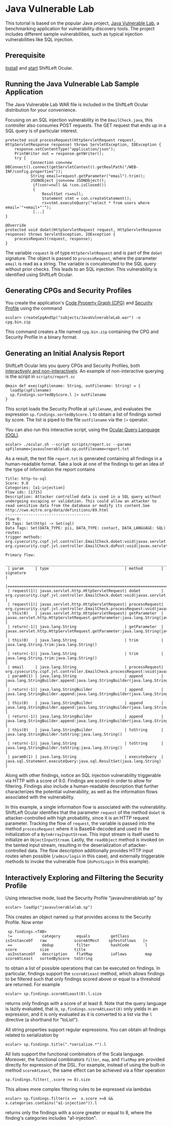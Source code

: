 # Java Vulnerable Lab

This tutorial is based on the popular Java project, [Java Vulnerable Lab](https://github.com/CSPF-Founder/JavaVulnerableLab), a benchmarking application for
vulnerability discovery tools. The project includes different sample vulnerabilities, such as 
typical injection vulnerabilities like SQL injection. 

## Prerequisite

[Install](../getting-started/installation.md) and [start](../getting-started/starting.md) ShiftLeft Ocular.

## Running the Java Vulnerable Lab Sample Application

The Java Vulnerable Lab WAR file is included in the ShiftLeft Ocular distribution for your convenience.

Focusing on an SQL injection vulnerability in the `EmailCheck.java`, this
controller also consumes POST requests. The GET
request that ends up in a SQL query is of particular interest.

```
protected void processRequest(HttpServletRequest request, HttpServletResponse response) throws ServletException, IOException {
    response.setContentType("application/json");
    PrintWriter out = response.getWriter();
    try {
           Connection con=new DBConnect().connect(getServletContext().getRealPath("/WEB-INF/config.properties"));
           String email=request.getParameter("email").trim();
           JSONObject json=new JSONObject();
            if(con!=null && !con.isClosed())
            {
                ResultSet rs=null;
                Statement stmt = con.createStatement();  
                rs=stmt.executeQuery("select * from users where email='"+email+"'");
            [...]
}

@Override
protected void doGet(HttpServletRequest request, HttpServletResponse response) throws ServletException, IOException {
    processRequest(request, response);
}
```

The variable `request` is of type
`HttpServletRequest` and is part of the `doGet` signature. The object is passed to `processRequest`, where the parameter
`email` is read as a string. The variable is concatenated to
the SQL query without prior checks. This leads to an SQL injection. This vulnerability is identified using
ShiftLeft Ocular.

## Generating CPGs and Security Profiles

You create the application's [Code Property Graph (CPG)](../getting-started/create-cpg.md) and [Security Profile](../getting-started/generate-sp.md) using the command

```
ocular> createCpgAndSp("subjects/JavaVulnerableLab.war") -o cpg.bin.zip
```

This command creates a file named `cpg.bin.zip` containing the CPG and Security Profile in a binary format. 

## Generating an Initial Analysis Report

ShiftLeft Ocular lets you query CPGs and Security Profiles, both [interactively and non-interactively](../about/modes.md). An example of non-interactive querying is the script in `scripts/report.sc`

```
@main def exec(spFilename: String, outFilename: String) = {
  loadSp(spFilename)
  sp.findings.sortedByScore.l |> outFilename
}
```

This script loads the Security Profile at `spFilename`, and evaluates the expression `sp.findings.sortedByScore.l` to obtain a list of findings sorted by score. The list is piped to the file `outFilename` via the `|>` operator.

You can also run this interactive script, using the [Ocular Query Language (OQL)](https://ocular.shiftleft.io/api/).
```
ocular> ./ocular.sh --script scripts/report.sc --params spFilename=javavulnerablelab.sp,outFilename=report.txt
```

As a result, the text file `report.txt` is generated containing all findings in a human-readable format. Take a look at one of the findings to get an idea of the type of information the report contains

```
Title: http-to-sql
Score: 9.0
Categories: [a1-injection]
Flow ids: [1715]
Description: Attacker controlled data is used in a SQL query without undergoing escaping or validation. This could allow an attacker to read sensitive data from the database or modify its content.See http://cwe.mitre.org/data/definitions/89.html
-------------------------------------
Flow 0:
IO Tags: Set(http) -> Set(sql)
Data Tags: Set(DATA_TYPE: pii, DATA_TYPE: contact, DATA_LANGUAGE: SQL)
routes: 
trigger methods:
org.cysecurity.cspf.jvl.controller.EmailCheck.doGet:void(javax.servlet.http.HttpServletRequest,javax.servlet.http.HttpServletResponse)
org.cysecurity.cspf.jvl.controller.EmailCheck.doPost:void(javax.servlet.http.HttpServletRequest,javax.servlet.http.HttpServletResponse)

Primary flow:
 ____________________________________________________________________________________________________________________________________________________________________________________________________________________
 | param     | type                                 | method        | signature                                                                                                                                      |
 |===================================================================================================================================================================================================================|
 | request(1)| javax.servlet.http.HttpServletRequest| doGet         | org.cysecurity.cspf.jvl.controller.EmailCheck.doGet:void(javax.servlet.http.HttpServletRequest,javax.servlet.http.HttpServletResponse)         |
 | request(1)| javax.servlet.http.HttpServletRequest| processRequest| org.cysecurity.cspf.jvl.controller.EmailCheck.processRequest:void(javax.servlet.http.HttpServletRequest,javax.servlet.http.HttpServletResponse)|
 | this(0)   | javax.servlet.http.HttpServletRequest| getParameter  | javax.servlet.http.HttpServletRequest.getParameter:java.lang.String(java.lang.String)                                                          |
 | return(-1)| java.lang.String                     | getParameter  | javax.servlet.http.HttpServletRequest.getParameter:java.lang.String(java.lang.String)                                                          |
 | this(0)   | java.lang.String                     | trim          | java.lang.String.trim:java.lang.String()                                                                                                       |
 | return(-1)| java.lang.String                     | trim          | java.lang.String.trim:java.lang.String()                                                                                                       |
 | email     | java.lang.String                     | processRequest| org.cysecurity.cspf.jvl.controller.EmailCheck.processRequest:void(javax.servlet.http.HttpServletRequest,javax.servlet.http.HttpServletResponse)|
 | param0(1) | java.lang.String                     | append        | java.lang.StringBuilder.append:java.lang.StringBuilder(java.lang.String)                                                                       |
 | return(-1)| java.lang.StringBuilder              | append        | java.lang.StringBuilder.append:java.lang.StringBuilder(java.lang.String)                                                                       |
 | this(0)   | java.lang.StringBuilder              | append        | java.lang.StringBuilder.append:java.lang.StringBuilder(java.lang.String)                                                                       |
 | return(-1)| java.lang.StringBuilder              | append        | java.lang.StringBuilder.append:java.lang.StringBuilder(java.lang.String)                                                                       |
 | this(0)   | java.lang.StringBuilder              | toString      | java.lang.StringBuilder.toString:java.lang.String()                                                                                            |
 | return(-1)| java.lang.String                     | toString      | java.lang.StringBuilder.toString:java.lang.String()                                                                                            |
 | param0(1) | java.lang.String                     | executeQuery  | java.sql.Statement.executeQuery:java.sql.ResultSet(java.lang.String)                                                       |
```

Along with other findings, notice an SQL injection vulnerability
triggerable via HTTP with a score of 9.0. Findings are scored in order
to allow for filtering. Findings also include a human-readable
description that further characterizes the potential vulnerability, as
well as the information flows associated with the vulnerability.

In this example, a single information flow is associated with the
vulnerability. ShiftLeft Ocular identifies that the parameter
`request` of the method `doGet` is attacker-controlled with high
probability, since it is an HTTP request parameter. Tracking the flow of
`request`, the variable is passed into the method `processRequest`
where it is Base64-decoded and used in the initialization of a
`ByteArrayInputStream`. This input stream is itself used to initialize
an `ObjectInputStream`. Lastly, the `readObject` method is invoked on the
tainted input stream, resulting in the deserialization of
attacker-controlled data. The flow description additionally provides
HTTP input routes when possible (`/admin/login` in this case), and
externally triggerable methods to invoke the vulnerable flow
(`doPostLogin` in this example).

## Interactively Exploring and Filtering the Security Profile

Using interactive mode, load the Security Profile "javavulnerablelab.sp" by 

```
ocular> loadSp("javavulnerablelab.sp")
```

This creates an object named `sp` that provides access to the Security
Profile. Now enter

```
 sp.findings.<TAB>
 !=             category       equals         getClass       isInstanceOf   raw            scoreAtMost    spTestsFlows   |>
 ==             dedup          filter         hashCode       l              score          size           title
 asInstanceOf   description    flatMap        ioFlows        map            scoreAtLeast   sortedByScore  toString
```

to obtain a list of possible operations that can be executed on
findings. In particular, findings support the `scoreAtLeast` method,
which allows findings to be filtered such that only findings scored
above or equal to a threshold are returned. For example

```
ocular> sp.findings.scoreAtLeast(8).l.size
```

returns only findings with a score of at least 8. Note that the
query language is lazily evaluated, that is,
`sp.findings.scoreAtLeast(8)` only yields in an expression, and it is
only evaluated as it is converted to a list via the `l` directive (a
shorthand for "toList").

All string properties support regular expressions. You
can obtain all findings related to serialization by

```
ocular> sp.findings.title(".*serialize.*").l
```

All lists support the functional combinators of the Scala language.
Moreover, the functional combinators `filter`, `map`, and
`flatMap` are provided directly for expression of the DSL. For example, instead of
using the built-in method `scoreAtLeast`, the same effect can be
achieved via a filter operation 

```
sp.findings.filter(_.score >= 8).size
```

This allows more complex filtering rules to be expressed via lambdas

```
ocular> sp.findings.filter(x =>  x.score >=8 && x.categories.contains("a1-injection")).l
```

returns only the findings with a score greater or equal to 8, where
the finding's categories includes "a1-injection".
